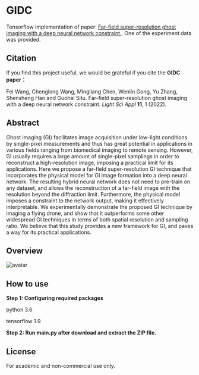 # GIDC

Tensorflow implementation of paper: [Far-field super-resolution ghost imaging with a deep neural network constraint.](https://www.nature.com/articles/s41377-021-00680-w). One of the experiment data was provided.

## Citation
If you find this project useful, we would be grateful if you cite the **GIDC paper：**

Fei Wang, Chenglong Wang, Mingliang Chen, Wenlin Gong, Yu Zhang, Shensheng Han and Guohai Situ. Far-field super-resolution ghost imaging with a deep neural network constraint. *Light Sci Appl* **11**, 1 (2022).

## Abstract
Ghost imaging (GI) facilitates image acquisition under low-light conditions by single-pixel measurements and thus has great potential in applications in various fields ranging from biomedical imaging to remote sensing. However, GI usually requires a large amount of single-pixel samplings in order to reconstruct a high-resolution image, imposing a practical limit for its applications. Here we propose a far-field super-resolution GI technique that incorporates the physical model for GI image formation into a deep neural network. The resulting hybrid neural network does not need to pre-train on any dataset, and allows the reconstruction of a far-field image with the resolution beyond the diffraction limit. Furthermore, the physical model imposes a constraint to the network output, making it effectively interpretable. We experimentally demonstrate the proposed GI technique by imaging a flying drone, and show that it outperforms some other widespread GI techniques in terms of both spatial resolution and sampling ratio. We believe that this study provides a new framework for GI, and paves a way for its practical applications.

## Overview
![avatar](https://media.springernature.com/lw685/springer-static/image/art%3A10.1038%2Fs41377-021-00680-w/MediaObjects/41377_2021_680_Fig1_HTML.png?as=webp)

## How to use
**Step 1: Configuring required packages**

python 3.6

tensorflow 1.9

**Step 2: Run main.py after download and extract the ZIP file.**

## License
For academic and non-commercial use only.
